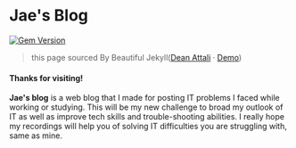 # Jae's Blog

[![Gem Version](https://badge.fury.io/rb/beautiful-jekyll-theme.svg)](https://badge.fury.io/rb/beautiful-jekyll-theme)

> this page sourced By Beautiful Jekyll([Dean Attali](https://deanattali.com) &middot; [Demo](https://beautifuljekyll.com/))

#### **Thanks for visiting!**
**Jae's blog** is a web blog that I made for posting IT problems I faced while working or studying. This will be my new challenge to broad my outlook of IT as well as improve tech skills and trouble-shooting abilities. I really hope my recordings will help you of solving IT difficulties you are struggling with, same as mine. 
